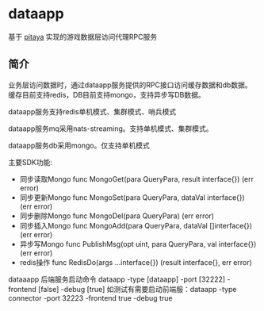 # dataapp

基于 [pitaya](https://github.com/topfreegames/pitaya) 实现的游戏数据层访问代理RPC服务

## 简介
业务层访问数据时，通过dataapp服务提供的RPC接口访问缓存数据和db数据。缓存目前支持redis，DB目前支持mongo，支持异步写DB数据。

dataapp服务支持redis单机模式、集群模式、哨兵模式

dataapp服务mq采用nats-streaming。支持单机模式、集群模式。

dataapp服务db采用mongo。仅支持单机模式


主要SDK功能:

- 同步读取Mongo func MongoGet(para QueryPara, result interface{}) (err error)
- 同步更新Mongo func MongoSet(para QueryPara, dataVal interface{}) (err error) 
- 同步删除Mongo func MongoDel(para QueryPara) (err error) 
- 同步插入Mongo func MongoAdd(para QueryPara, dataVal []interface{}) (err error) 
- 异步写Mongo func PublishMsg(opt uint, para QueryPara, val interface{}) (err error) 
- redis操作 func RedisDo(args ...interface{}) (result interface{}, err error) 

dataaapp 后端服务启动命令 dataapp -type [dataapp] -port [32222]  -frontend [false] -debug [true]
如测试有需要启动前端服：dataapp -type connector -port 32223  -frontend true -debug true
